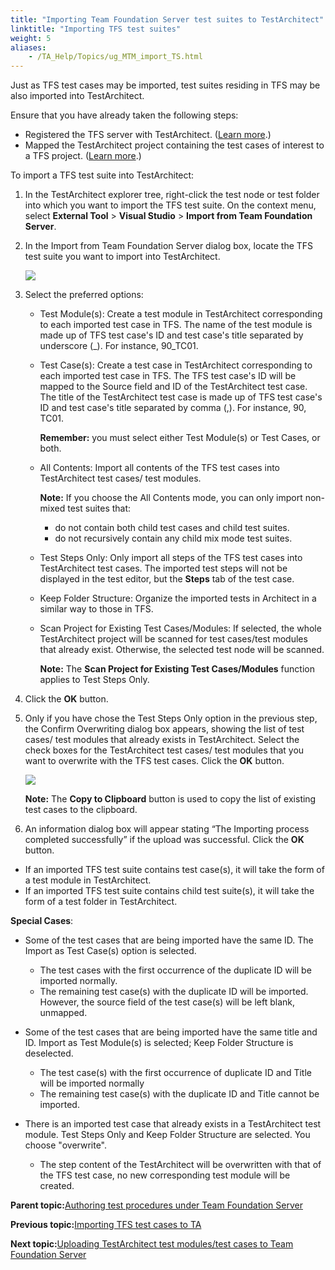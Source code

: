```yaml
--- 
title: "Importing Team Foundation Server test suites to TestArchitect"
linktitle: "Importing TFS test suites"
weight: 5
aliases: 
    - /TA_Help/Topics/ug_MTM_import_TS.html
---
```


Just as TFS test cases may be imported, test suites residing in TFS may be also imported into TestArchitect.

Ensure that you have already taken the following steps:

-   Registered the TFS server with TestArchitect. \([Learn more](Integration_MTM_connecting_TFS.html).\)
-   Mapped the TestArchitect project containing the test cases of interest to a TFS project. \([Learn more](Integration_MTM_map_proj.html).\)

To import a TFS test suite into TestArchitect:

1.  In the TestArchitect explorer tree, right-click the test node or test folder into which you want to import the TFS test suite. On the context menu, select **External Tool** \> **Visual Studio** \> **Import from Team Foundation Server**.

2.  In the Import from Team Foundation Server dialog box, locate the TFS test suite you want to import into TestArchitect.

    ![](/images//Images/TFS_import_TS.png)

3.  Select the preferred options:

    -   Test Module\(s\): Create a test module in TestArchitect corresponding to each imported test case in TFS. The name of the test module is made up of TFS test case's ID and test case's title separated by underscore \(\_\). For instance, 90\_TC01.
    -   Test Case\(s\): Create a test case in TestArchitect corresponding to each imported test case in TFS. The TFS test case's ID will be mapped to the Source field and ID of the TestArchitect test case. The title of the TestArchitect test case is made up of TFS test case's ID and test case's title separated by comma \(,\). For instance, 90, TC01.

        **Remember:** you must select either Test Module\(s\) or Test Cases, or both.

    -   All Contents: Import all contents of the TFS test cases into TestArchitect test cases/ test modules.

        **Note:** If you choose the All Contents mode, you can only import non-mixed test suites that:

        -   do not contain both child test cases and child test suites.
        -   do not recursively contain any child mix mode test suites.
    -   Test Steps Only: Only import all steps of the TFS test cases into TestArchitect test cases. The imported test steps will not be displayed in the test editor, but the **Steps** tab of the test case.
    -   Keep Folder Structure: Organize the imported tests in Architect in a similar way to those in TFS.
    -   Scan Project for Existing Test Cases/Modules: If selected, the whole TestArchitect project will be scanned for test cases/test modules that already exist. Otherwise, the selected test node will be scanned.

        **Note:** The **Scan Project for Existing Test Cases/Modules** function applies to Test Steps Only.

4.  Click the **OK** button.

5.  Only if you have chose the Test Steps Only option in the previous step, the Confirm Overwriting dialog box appears, showing the list of test cases/ test modules that already exists in TestArchitect. Select the check boxes for the TestArchitect test cases/ test modules that you want to overwrite with the TFS test cases. Click the **OK** button.

    ![](/images//Images/TFS_import_overwrite_dlg.png)

    **Note:** The **Copy to Clipboard** button is used to copy the list of existing test cases to the clipboard.

6.  An information dialog box will appear stating “The Importing process completed successfully” if the upload was successful. Click the **OK** button.


-   If an imported TFS test suite contains test case\(s\), it will take the form of a test module in TestArchitect.
-   If an imported TFS test suite contains child test suite\(s\), it will take the form of a test folder in TestArchitect.

**Special Cases**:

-   Some of the test cases that are being imported have the same ID. The Import as Test Case\(s\) option is selected.
    -   The test cases with the first occurrence of the duplicate ID will be imported normally.
    -   The remaining test case\(s\) with the duplicate ID will be imported. However, the source field of the test case\(s\) will be left blank, unmapped.
-   Some of the test cases that are being imported have the same title and ID. Import as Test Module\(s\) is selected; Keep Folder Structure is deselected.
    -   The test case\(s\) with the first occurrence of duplicate ID and Title will be imported normally
    -   The remaining test case\(s\) with the duplicate ID and Title cannot be imported.

-   There is an imported test case that already exists in a TestArchitect test module. Test Steps Only and Keep Folder Structure are selected. You choose "overwrite".
    -   The step content of the TestArchitect will be overwritten with that of the TFS test case, no new corresponding test module will be created.

**Parent topic:**[Authoring test procedures under Team Foundation Server](/TA_Help/Topics/ug_MTM_set_up_TA.html)

**Previous topic:**[Importing TFS test cases to TA](/TA_Help/Topics/ug_MTM_import_TC.html)

**Next topic:**[Uploading TestArchitect test modules/test cases to Team Foundation Server](/TA_Help/Topics/ug_upload_TAtest_MTM.html)

